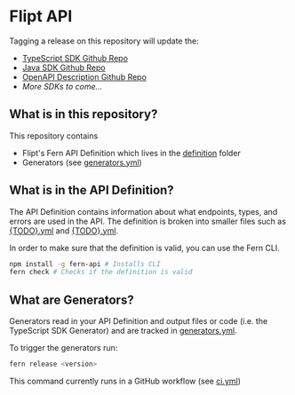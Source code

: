 # Flipt API

Tagging a release on this repository will update the:

- [TypeScript SDK Github Repo](https://github.com/fern-flipt/flipt-node)
- [Java SDK Github Repo](https://github.com/fern-flipt/flipt-java)
- [OpenAPI Description Github Repo](https://github.com/fern-flipt/flipt-openapi)
- _More SDKs to come..._

## What is in this repository?

This repository contains

- Flipt's Fern API Definition which lives in the [definition](./fern/api/definition/) folder
- Generators (see [generators.yml](./fern/api/generators.yml))

## What is in the API Definition?

The API Definition contains information about what endpoints, types, and errors are used in the API. The definition is broken into smaller files such as [{TODO}.yml](fern/api/definition/{TODO}.yml) and [{TODO}.yml](fern/api/definition/{TODO}.yml).

In order to make sure that the definition is valid, you can use the Fern CLI.

```bash
npm install -g fern-api # Installs CLI
fern check # Checks if the definition is valid
```

## What are Generators?

Generators read in your API Definition and output files or code (i.e. the TypeScript SDK Generator) and are tracked in [generators.yml](./fern/api/generators.yml).

To trigger the generators run:

```bash
fern release <version>
```

This command currently runs in a GitHub workflow (see [ci.yml](.github/workflows/ci.yml#L32))

